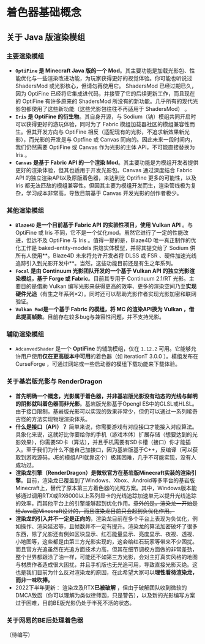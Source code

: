 # 着色器基础概念

## 关于 Java 版渲染模组

### 主要渲染模组

- **`OptiFine` 是 Minecraft Java 版的一个 Mod**。其主要功能是加载光影包、性能优化与一些渲染改进功能，为玩家获得更好的视觉体验。你可能也听说过 ShadersMod 或光影核心，但请勿再使用它。 ShadersMod 已经过期已久，因为 OptiFine 已经将它集成进代码，并接管了它的后续更新工作，而且现在的 OptiFine 有许多原来的 ShadersMod 所没有的新功能。几乎所有的现代光影包都使用了这些新功能（这些光影包往往不再适用于 ShadersMod） 。
- **`Iris` 是 OptiFine 的衍生物**。其自身开源，与 Sodium（钠）模组共同开启时可以获得更好的游玩体验，同时为了 Fabric 模组加载器社区的模组兼容性而生。但其开发方向与 OptiFine 相反（适配现有的光影，不追求新效果新光影），而光影的开发是与 Optfine 或 Canvas 同向的。因此未来一段时间内，我们仍然需要 OptiFine 或 Canvas 作为光影的主体 API，不可能直接替换为 Iris 。  
- **`Canvas` 是基于 Fabric API 的一个渲染 Mod**。其主要功能是为模组开发者提供更好的渲染体验，但其也适用于开发光影包。Canvas 通过深度结合 Fabric API 的独立渲染API以及原版着色器，来达到比 Optifine 更多的可能性，以及 Iris 都无法匹敌的模组兼容性。但因其主要为模组开发而生，渲染管线极为复杂，学习成本非常高，导致目前基于 Canvas 开发光影的创作者极少。

### 其他渲染模组

- **`Blaze4D` 是一个目前基于 Fabric API 的实验性项目，使用 Vulkan API** 。与 OptiFine 或 Iris 不同，它不是一个优化mod。虽然它进行了一定的性能改进，但远不及 OptiFine 与 Iris 。值得一提的是，Blaze4D 唯一真正制作的优化工作是 baked-entity-models 烘焙实体模型，并将其提交给了 Sodium 供所有人使用**。Blaze4D 未来将允许开发者将 DLSS 或 FSR 、硬件加速光线追踪引入到光影开发中**。当然，这些功能目前还是有生之年系列。
- **`Focal` 是由 Continuum 光影团队开发的一个基于 Vulkan API 的独立光影渲染模组，基于 Forge 或 Fabric**。目前其专用于 Continuum 2.1/RT 光影。主要目的是借助 Vulkan 编写光影来获得更高的效率、更多的渲染空间乃至**实现硬件光追**（有生之年系列×2）。同时还可以帮助光影作者实现光影加密和联网验证。
- **`Vulkan Mod`是一个基于 Fabric 的模组，将 MC 的渲染API换为 Vulkan ，借此提高帧数**。目前存在较多bug与兼容性问题，并不支持光影。

### 辅助渲染模组

- `AdcanvedShader` 是一个 **OptiFine** 的辅助模组，仅在 `1.12.2` 可用。它能够允许用户使用**仅在更高版本中可用**的着色器（如 iterationT 3.0.0 ）。模组发布在 CurseForge ，可通过网站或一些启动器的模组下载功能来下载体验。

### 关于基岩版光影与 RenderDragon

- **首先明确一个概念，光影属于着色器，并非基岩版光影没有动态的光线与鲜明的阴影就叫着色器而非光影**。基岩版光影基于Opengl ES中的GLSL或HLSL。由于接口限制，基岩版光影可以实现的效果非常少，但仍可以通过一系列稀奇古怪的方法实现物理渲染体系。
- **什么是接口（API）？** 简单来说，你需要游戏有对应接口才能接入对应算法。具象化来说，这就好比你要给你的手机（游戏本体）扩展存储（想要达到的光影效果），你需要SD卡（算法），并且手机需要有SD卡槽（接口）你才能插入。至于我们为什么不能自己加接口，因为基岩版基于C++，反编译（可以获取到游戏源码，JE的模组API就靠这个）极其困难，几乎不可能实现，没有人成功过。
- **渲染龙引擎（RenderDragon）是微软官方在基岩版Minecraft实装的渲染引擎**。目前，渲染龙已覆盖到了Windows、Xbox、Android等多平台的基岩版Minecraft上，替代了原本第三方着色器的光照方案。其中，Windows版本能够通过调用RTX或RX6000以上系列显卡的光线追踪加速单元以提升光线追踪的效率，而其他平台上的引擎能够起到优化作用。~~意外的是，渲染龙一开始是给Java版Minecraft设计的，而且渲染龙目前只会起到负优化作用。~~
- **渲染龙的引入并不一定是正向的**，渲染龙目前在多个平台上表现为负优化，例如操作、渲染延迟等，且帧数并不一定有提升。渲染龙的算法加密破坏了很多东西，除了光影还有例如区块显示、红石能量显示、亮度显示、夜视、透视、小地图等，这些都是由第三方光影实现的，这会给红石玩家等带来不少困扰。而且官方光追虽然在光追方面技术力高，但其在细节调校方面做的非常差劲，整个世界都跟涂了油一样，可能还不如第三方光影，会对主打真实风格的地图与材质作者造成很大困扰，并且手机版也无光追可用，导致直接光影灭绝。这也是我们目前为什么反对渲染龙的原因，在此希望大家可以**理性看待渲染龙，而非一味吹捧。**
- 2022下半年更新： 渲染龙及RTX**已被破解** ，但由于破解团队收到微软的DMCA致函（你可以理解为类似律师函，只是警告），以及新的光影编写方案过于困难，目前BE版光影仍处于半死不活的状态。

### 关于网易的BE后处理着色器

（待编写）
